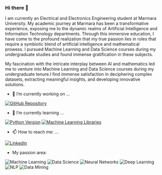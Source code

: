 ### Hi there 👋

I am currently an Electrical and Electronics Engineering student at Marmara University. My academic journey at Marmara has been a transformative experience, exposing me to the dynamic realms of Artificial Intelligence and Information Technology departments. Through this immersive education, I have come to the profound realization that my true passion lies in roles that require a symbiotic blend of artificial intelligence and mathematical prowess. I pursued Machine Learning and Data Science courses during my undergraduate studies and found immense gratification in these subjects.

My fascination with the intricate interplay between AI and mathematics led me to venture into Machine Learning and Data Science courses during my undergraduate tenure.I find immense satisfaction in deciphering complex datasets, extracting meaningful insights, and developing innovative solutions.

 - 🔭 I’m currently working on ...

 [![GitHub Repository](https://img.shields.io/badge/TreeDetectionFromLidarImagesViaDeepLearning-gold)]([https://github.com/your-username/your-repository](https://github.com/seymakayaa/TreeDetectionFromLidarImagesViaDeepLearning))
 
- 🌱 I’m currently learning ...

[![Python Version](https://img.shields.io/badge/python-brightgreen.svg)](https://www.python.org/)  [![Machine Learning Libraries](https://img.shields.io/badge/scikit%20learn%2C%20tensorflow-blue)](https://github.com/KullaniciAdi/ProjeAdi)

- 📫 How to reach me: ...

[![LinkedIn](https://img.shields.io/badge/LinkedIn-blue)](https://www.linkedin.com/in/seyma-kaya-02b3ba1b0/)


- My passion area:

![Machine Learning](https://img.shields.io/badge/MachineLearning-yellow)
![Data Science](https://img.shields.io/badge/DataScience-purple)
![Neural Networks](https://img.shields.io/badge/NeuralNetworks-darkblue)
![Deep Learning](https://img.shields.io/badge/DeepLearning-green)
![NLP](https://img.shields.io/badge/NLP-orange)
![Data Mining](https://img.shields.io/badge/DataMining-darkred)

